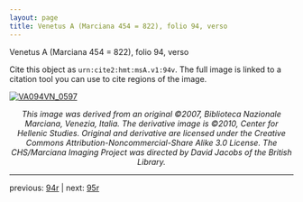 ```yaml
---
layout: page
title: Venetus A (Marciana 454 = 822), folio 94, verso
---
```


Venetus A (Marciana 454 = 822), folio 94, verso

Cite this object as `urn:cite2:hmt:msA.v1:94v`.  The full image is linked to a citation tool you can use to cite regions of the image.

[![VA094VN_0597](http://www.homermultitext.org/iipsrv?IIIF=/project/homer/pyramidal/deepzoom/hmt/vaimg/2017a/VA094VN_0597.tif/full/800,/0/default.jpg)](http://www.homermultitext.org/ict2/?urn=urn:cite2:hmt:vaimg.2017a:VA094VN_0597) 

<p style="text-align: center; font-style: italic;">This image was derived from an original ©2007, Biblioteca Nazionale Marciana, Venezia, Italia. The derivative image is ©2010, Center for Hellenic Studies. Original and derivative are licensed under the Creative Commons Attribution-Noncommercial-Share Alike 3.0 License. The CHS/Marciana Imaging Project was directed by David Jacobs of the British Library.</p>

---

previous: [94r](../94r/) | next: [95r](../95r/)